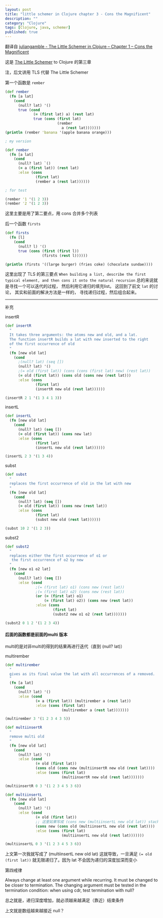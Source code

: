 ```yaml
---
layout: post
title: "little schemer in Clojure chapter 3 - Cons the Magnificent"
description: ""
category: "Clojure"
tags: [Clojure, java, schemer]
published: true
---
```



翻译自 [juliangamble - The Little Schemer in Clojure – Chapter 1 – Cons the Magnificent](http://juliangamble.com/blog/2012/08/03/the-little-schemer-in-clojure-chapter-3/) 

这是 [The Little Schemer](http://www.ccs.neu.edu/home/matthias/BTLS/) to Clojure 的第三章

注，后文讲用 TLS 代替 The Little Schemer


第一个函数是 `rember`

```Clojure
(def rember
  (fn [a lat]
    (cond
      (null? lat) '()
      true (cond
             (= (first lat) a) (rest lat)
             true (cons (first lat)
                        (rember
                          a (rest lat)))))))
(println (rember 'banana '(apple banana orange)))

; my version

(def rember
  (fn [a lat]
    (cond
      (null? lat) `()
      (= a (first lat)) (rest lat)
      :else (cons
              (first lat)
              (rember a (rest lat))))))

; for test

(rember '1 '(1 2 3))
(rember '2 '(1 2 3))
```

这里主要是用了第二要点，用 cons 合并多个列表


后一个函数 `firsts`

```Clojure
(def firsts
  (fn [l]
    (cond
      (null? l) '()
      true (cons (first (first l))
                 (firsts (rest l))))))

(println (firsts '((large burger) (fries coke) (chocolate sundae))))


```

这里出现了 TLS 的第三要点 `When building a list, describe the first typical element, and then cons it onto the natural recursion` 总的来说就是寻找一个可以迭代的过程， 然后利用它递归的填充list。 这回到了前文 `lat` 的讨论， 其实和前面的解决方法是一样的， 寻找递归过程，然后组合起来。


-----

补充


insertR 

```Clojure
(def insertR
  "
  It takes three arguments: the atoms new and old, and a lat.
  The function insertR builds a lat with new inserted to the right
  of the first occurrence of old
  "
  (fn [new old lat]
    (cond
      ;(null? lat) (seq [])
      (null? lat) '()
      ;(= old (first lat)) (cons (cons (first lat) new) (rest lat))
      (= old (first lat)) (cons old (cons new (rest lat)))
      :else (cons
              (first lat)
              (insertR new old (rest lat))))))

(insertR 2 1 '(1 3 4 1 3))
```

insertL

```Clojure
(def insertL
  (fn [new old lat]
    (cond
      (null? lat) (seq [])
      (= old (first lat)) (cons new lat)
      :else (cons
              (first lat)
              (insertL new old (rest lat))))))

(insertL 2 3 '(1 3 4))
```

subst

```Clojure
(def subst
  "
  replaces the first occurrence of old in the lat with new
  "
  (fn [new old lat]
    (cond
      (null? lat) (seq [])
      (= old (first lat)) (cons new (rest lat))
      :else (cons
              (first lat)
              (subst new old (rest lat))))))

(subst 10 2 '(1 2 3))
```

subst2

```Clojure
(def subst2
  "
  replaces either the first occurrence of o1 or
   the first occurrence of o2 by new
  "
  (fn [new o1 o2 lat]
    (cond
      (null? lat) (seq [])
      :else (cond
              ;(= (first lat) o1) (cons new (rest lat))
              ;(= (first lat) o2) (cons new (rest lat))
              (or (= (first lat) o1)
                  (= (first lat) o2)) (cons new (rest lat))
              :else (cons
                      (first lat)
                      (subst2 new o1 o2 (rest lat)))))))

(subst2 0 1 2 '(1 2 3 4))
```

#### 后面的函数都是前面的multi 版本

multi的是对非multi的得到的结果再进行迭代（直到 (null? lat)）

multirember

```Clojure
(def multirember
  "
  gives as its final value the lat with all occurrences of a removed.
  "
  (fn [a lat]
    (cond
      (null? lat) '()
      :else (cond
              (= a (first lat)) (multirember a (rest lat))
              :else (cons (first lat)
                          (multirember a (rest lat)))))))

(multirember 3 '(1 2 3 4 3 5))
```


```Clojure
(def multiinsertR
  "
  remove multi old
  "
  (fn [new old lat]
    (cond
      (null? lat) '()
      :else (cond
              (= old (first lat))
              (cons old (cons new (multiinsertR new old (rest lat))))
              :else (cons (first lat)
                          (multiinsertR new old (rest lat)))))))

(multiinsertR 0 3 '(1 2 3 4 5 3 6))
```

```Clojure
(def multiinsertL
  (fn [new old lat]
    (cond
      (null? lat) '()
      :else (cond
              (= old (first lat))
              ;; 这里如果写成 (cons new (multiinsertL new old lat)) stackOverflow 仔细想想
              (cons new (cons old (multiinsertL new old (rest lat))))
              :else (cons (first lat)
                          (multiinsertL new old (rest lat)))))))

(multiinsertL 0 3 '(1 2 3 4 5 3 6))
```

上文第一次我就写成了 (multiinsertL new old lat) 这就导致，一旦满足 `(= old (first lat))` 就无限递归了。因为 lat 不会因为递归的深度加深而变小

第四戒律

Always change at least one argument while recurring. It must be changed to be closer to termination. The changing argument must be tested in the termination condition:
when using cdr, test termination with null?

总之就是，递归深度增加，就必须越来越满足（靠近）结束条件

上文就是数组越来越接近 null？

